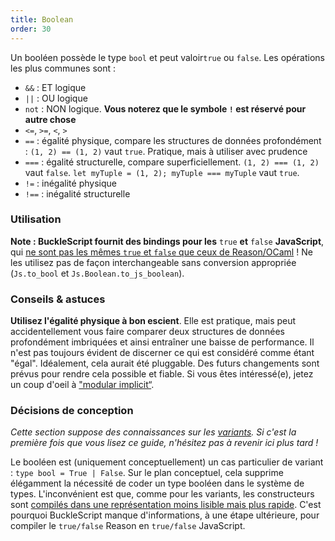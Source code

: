 ```yaml
---
title: Boolean
order: 30
---
```


Un booléen possède le type `bool` et peut valoir`true` ou `false`. Les opérations les plus communes sont :

- `&&` : ET logique
- `||` : OU logique
- `not` : NON logique. **Vous noterez que le symbole `!` est réservé pour autre chose**
- `<=`, `>=`, `<`, `>`
- `==` : égalité physique, compare les structures de données profondément : `(1, 2) == (1, 2)` vaut `true`. Pratique, mais à utiliser avec prudence
- `===` : égalité structurelle, compare superficiellement. `(1, 2) === (1, 2)` vaut `false`. `let myTuple = (1, 2); myTuple === myTuple` vaut `true`.
- `!=` : inégalité physique
- `!==` : inégalité structurelle

### Utilisation

**Note : BuckleScript fournit des bindings pour les** `true` **et** `false` **JavaScript**, qui [ne sont pas les mêmes `true` et `false` que ceux de Reason/OCaml](http://bucklescript.github.io/bucklescript/Manual.html#_boolean) ! Ne les utilisez pas de façon interchangeable sans conversion appropriée (`Js.to_bool` et `Js.Boolean.to_js_boolean`).

### Conseils & astuces

**Utilisez l'égalité physique à bon escient**. Elle est pratique, mais peut accidentellement vous faire comparer deux structures de données profondément imbriquées et ainsi entraîner une baisse de performance. Il n'est pas toujours évident de discerner ce qui est considéré comme étant "égal".
Idéalement, cela aurait été pluggable. Des futurs changements sont prévus pour rendre cela possible et fiable. Si vous êtes intéressé(e), jetez un coup d'oeil à ["modular implicit“](https://www.reddit.com/r/ocaml/comments/2vyk10/modular_implicits/).

### Décisions de conception

*Cette section suppose des connaissances sur les [variants](/guide/language/variant). Si c'est la première fois que vous lisez ce guide, n'hésitez pas à revenir ici plus tard !*

Le booléen est (uniquement conceptuellement) un cas particulier de variant : `type bool = True | False`. Sur le plan conceptuel, cela supprime élégamment la nécessité de coder un type booléen dans le système de types. L'inconvénient est que, comme pour les variants, les constructeurs sont [compilés dans une représentation moins lisible mais plus rapide](https://bucklescript.github.io/bucklescript/js-demo/?gist=fa7c72e81d7ac31977da1500ee4fa6d4). C'est pourquoi BuckleScript manque d'informations, à une étape ultérieure, pour compiler le `true/false` Reason en `true/false` JavaScript.

